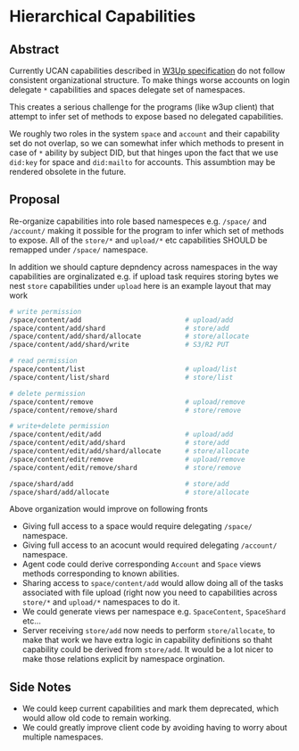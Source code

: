 # Hierarchical Capabilities

## Abstract

Currently UCAN capabilities described in [W3Up specification](https://github.com/web3-storage/specs) do not follow consistent organizational structure. To make things worse accounts on login delegate `*` capabilities and spaces delegate set of namespaces.

This creates a serious challenge for the programs (like w3up client) that attempt to infer set of methods to expose based no delegated capabilities.

We roughly two roles in the system `space` and `account` and their capability set do not overlap, so we can somewhat infer which methods to present in case of `*` ability by subject DID, but that hinges upon the fact that we use `did:key` for space and `did:mailto` for accounts. This assumbtion may be rendered obsolete in the future.

## Proposal

Re-organize capabilities into role based namespeces e.g. `/space/` and `/account/` making it possible for the program to infer which set of methods to expose. All of the `store/*` and `upload/*` etc capabilities SHOULD be remapped under `/space/` namespace.

In addition we should capture depndency across namespaces in the way capabilities are orginalizated e.g. if upload task requires storing bytes we nest `store` capabilities under `upload` here is an example layout that may work


```sh
# write permission
/space/content/add                          # upload/add
/space/content/add/shard                    # store/add
/space/content/add/shard/allocate           # store/allocate
/space/content/add/shard/write              # S3/R2 PUT

# read permission
/space/content/list                         # upload/list
/space/content/list/shard                   # store/list

# delete permission
/space/content/remove                       # upload/remove
/space/content/remove/shard                 # store/remove

# write+delete permission
/space/content/edit/add                     # upload/add
/space/content/edit/add/shard               # store/add
/space/content/edit/add/shard/allocate      # store/allocate
/space/content/edit/remove                  # upload/remove
/space/content/edit/remove/shard            # store/remove

/space/shard/add                            # store/add
/space/shard/add/allocate                   # store/allocate
```

Above organization would improve on following fronts

- Giving full access to a space would require delegating `/space/` namespace.
- Giving full access to an acocunt would required delegating `/account/` namespace.
- Agent code could derive corresponding `Account` and `Space` views methods corresponding to known abilities.
- Sharing access to `space/content/add` would allow doing all of the tasks associated with file upload (right now you need to capabilities across `store/*` and `upload/*` namespaces to do it.
- We could generate views per namespace e.g. `SpaceContent`, `SpaceShard` etc...
- Server receiving `store/add` now needs to perform `store/allocate`, to make that work we have extra logic in capability definitions so thaht capability could be derived from `store/add`. It would be a lot nicer to make those relations explicit by namespace orgination.

## Side Notes

- We could keep current capabilities and mark them deprecated, which would allow old code to remain working.
- We could greatly improve client code by avoiding having to worry about multiple namespaces.

